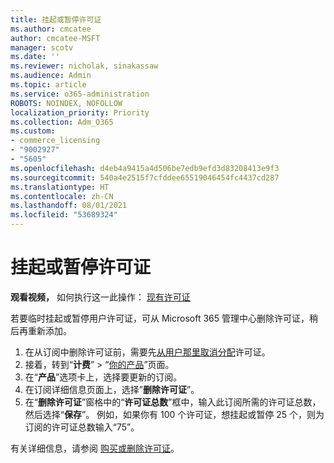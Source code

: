 ```yaml
---
title: 挂起或暂停许可证
ms.author: cmcatee
author: cmcatee-MSFT
manager: scotv
ms.date: ''
ms.reviewer: nicholak, sinakassaw
ms.audience: Admin
ms.topic: article
ms.service: o365-administration
ROBOTS: NOINDEX, NOFOLLOW
localization_priority: Priority
ms.collection: Adm_O365
ms.custom:
- commerce_licensing
- "9002927"
- "5605"
ms.openlocfilehash: d4eb4a9415a4d506be7edb9efd3d83208413e9f3
ms.sourcegitcommit: 540a4e2515f7cfddee65519046454fc4437cd287
ms.translationtype: HT
ms.contentlocale: zh-CN
ms.lasthandoff: 08/01/2021
ms.locfileid: "53689324"
---
```

# <a name="suspend-or-pause-licenses"></a>挂起或暂停许可证

**观看视频，** 如何执行这一此操作： [现有许可证](https://go.microsoft.com/fwlink/p/?linkid=2154938)

若要临时挂起或暂停用户许可证，可从 Microsoft 365 管理中心删除许可证，稍后再重新添加。

1. 在从订阅中删除许可证前，需要先[从用户那里取消分配](/microsoft-365/admin/manage/remove-licenses-from-users)许可证。
2. 接着，转到“**计费**” > “[你的产品](https://go.microsoft.com/fwlink/p/?linkid=842054)”页面。
3. 在“**产品**”选项卡上，选择要更新的订阅。
4. 在订阅详细信息页面上，选择”**删除许可证**”。
5. 在“**删除许可证**”窗格中的“**许可证总数**”框中，输入此订阅所需的许可证总数，然后选择“**保存**”。 例如，如果你有 100 个许可证，想挂起或暂停 25 个，则为订阅的许可证总数输入“75”。

有关详细信息，请参阅 [购买或删除许可证](/microsoft-365/commerce/licenses/buy-licenses)。